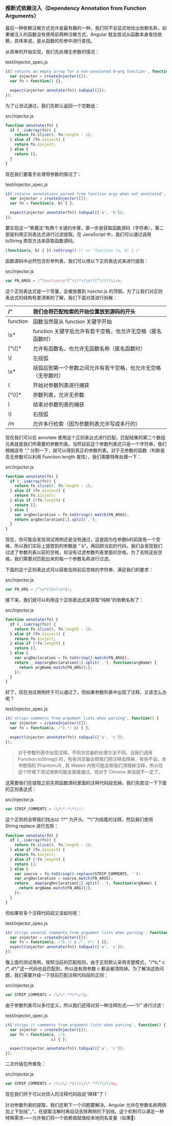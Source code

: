 ### 推断式依赖注入（Dependency Annotation from Function Arguments）

最后一种依赖注解方式也许是最有趣的一种，我们将不会显式地给出依赖名称，如果被注入的函数没有使用前两种注解方式，Angular 就会尝试从函数本身查找依赖，具体来说，是从函数的形参中进行查找。

从简单的开始实现，我们先处理无参数的情况：

test/injector\_spec.js

```js
it('returns an empty array for a non-annotated 0-arg function', function() {
  var injector = createInjector([]);
  var fn = function() {};

  expect(injector.annotate(fn)).toEqual([]);
});
```

为了让测试通过，我们先默认返回一个空数组：

src/injector.js

```js
function annotate(fn) {
  if (_.isArray(fn)) {
    return fn.slice(0, fn.length - 1);
  } else if (fn.$inject) {
    return fn.$inject;
  } else {
    return [];
  }
}
```

现在我们要着手处理带参数的情况了：

test/injector\_spec.js

```js
it('returns annotations parsed from function args when not annotated', function() {
  var injector = createInjector([]);
  var fn = function(a, b) { };

  expect(injector.annotate(fn)).toEqual(['a', 'b']);
});
```

要实现这一“黑魔法”有两个关键的步骤，第一步是获取函数源码（字符串），第二部是利用正则表达式进行过滤提取。在 JavaScript 中，我们可以通过调用 toString 原型方法来获取函数源码。

```js
(function(a, b) { }).toString() // => "function (a, b) { }"
```

函数源码中必然包含形参列表，我们可以用以下正则表达式来进行提取：

src/injector.js

```js
var FN_ARGS = /^function\s*[^\(]*\(\s*([^\)]*)\)/m;
```

这个正则表达式是一个常量，会被放置到 injector.js 的顶部。为了让我们对正则表达式的结构有更清晰的了解，我们下面对其进行拆解：

| /^ | 我们会将匹配检索的开始位置放到源码的开头 |
| :--- | :--- |
| function | 函数当然是从 function 关键字开始 |
| \s\* | function 关键字后允许有若干空格，也允许无空格（匿名函数时） |
| \[^\\(\]\* | 允许有函数名，也允许无函数名称（匿名函数时） |
| \\( | 左括弧 |
| \s\* | 括弧后到第一个参数之间允许有若干空格，也允许无空格（无参数时） |
| \( | 开始对参数列表进行捕获 |
| \[^\\)\]\* | 参数列表，允许无参数 |
| \) | 结束对参数列表的捕获 |
| \\) | 右括弧 |
| /m | 允许多行检索（因为参数列表允许写成多行的） |

现在我们可以在 annotate 使用这个正则表达式进行匹配，匹配结果的第二个数组元素就是我们所需要的参数列表。当然目前这个参数列表还只是一个字符串，我们根据逗号 “,” 分割一下，就可以得到真正的参数列表。对于无参数的函数（判断是否无参数可以利用 Function.length 属性），我们需要特殊处理一下：

src/injector.js

```js
function annotate(fn) {
  if (_.isArray(fn)) {
    return fn.slice(0, fn.length - 1);
  } else if (fn.$inject) {
    return fn.$inject;
  } else if (!fn.length) {
    return [];
  } else {
    var argDeclaration = fn.toString().match(FN_ARGS);
    return argDeclaration[1].split(',');
  }
}
```

现在，你可能会发现测试用例还是没有通过，这是因为在参数b的前面有一个空格，所以我们实际上提取到的参数是 “ b”。再回顾当前的代码，我们会发现我们过滤了参数列表以前的空格，却没有过滤参数列表里面的空格。为了去除这些空格，我们需要对匹配出来的每一个参数名称进行过滤。

下面的这个正则表达式可以获取去除前后空格的字符串，满足我们的要求：

src/injector.js

```js
var FN_ARG = /^\s*(\S+)\s*$/;
```

接下来，我们就可以利用这个正则表达式来获取“纯粹”的依赖名称了：

src/injector.js

```js
function annotate(fn) {
  if (_.isArray(fn)) {
    return fn.slice(0, fn.length - 1);
  } else if (fn.$inject) {
    return fn.$inject;
  } else if (!fn.length) {
    return [];
  } else {
    var argDeclaration = fn.toString().match(FN_ARGS);
    return _.map(argDeclaration[1].split(','), function(argName) {
      return argName.match(FN_ARG)[1];
    });
  }
}
```

好了，现在测试用例终于可以通过了。但如果参数列表中出现了注释，又该怎么办呢？

test/injector\_spec.js

```js
it('strips comments from argument lists when parsing', function() {
  var injector = createInjector([]);
  var fn = function(a, /*b,*/ c) { };

  expect(injector.annotate(fn)).toEqual(['a', 'c']);
});
```

> 对于参数列表中出现注释，不同浏览器的处理方法不同。当我们调用 Function.toString\(\) 时，有些浏览器会帮我们把注释去除掉，有些不会。本书使用的 PhantomJS , 其 Webkit 内核可能会帮我们清理掉注释，所以在这个环境下测试用例可能会直接通过，但对于 Chrome 来说就不一定了。

这需要我们在提取之前先把函数源码里面的注释代码段去掉。我们先尝试一下下面的正则表达式：

src/injector.js

```js
var STRIP_COMMENTS = /\/\*.*\*\//;
```

这个正则将会帮我们找出以 “/\*“ 为开头、“\*/”为结尾的注释，然后我们使用 String.replace 进行去除：

```js
function annotate(fn) {
  if (_.isArray(fn)) {
    return fn.slice(0, fn.length - 1);
  } else if (fn.$inject) {
    return fn.$inject;
  } else if (!fn.length) {
    return [];
  } else {
    var source = fn.toString().replace(STRIP_COMMENTS, '');
    var argDeclaration = source.match(FN_ARGS);
    return _.map(argDeclaration[1].split(','), function(argName) {
      return argName.match(FN_ARG)[1];
    });
  }
}
```

但如果有多个注释代码段又该如何呢：

test/injector\_spec.js

```js
it('strips several comments from argument lists when parsing', function() {
  var injector = createInjector([]);
  var fn = function(a, /*b,*/ c /*, d*/ ) {};
  expect(injector.annotate(fn)).toEqual(['a', 'c']);
});
```

像上面的测试用例，按照当前的匹配规则，由于正则默认采用贪婪模式，"/\*b,\* c /\*, d\*/"这一代码也会匹配到，所以连有效参数 c 都会被清除掉。为了解决这些问题，我们需要升级一下目前匹配注释代码段的正则：

src/injector.js

```js
var STRIP_COMMENTS = /\/\*.*?\*\//g;
```

由于参数列表可以多行定义，所以我们还得对另一种注释形式——“//” 进行过滤：

test/injector\_spec.js

```js
it('strips // comments from argument lists when parsing', function() {
  var injector = createInjector([]);
  var fn = function(a, //b,
                    c) { };

  expect(injector.annotate(fn)).toEqual(['a', 'c']);
});
```

二次升级在所难免：

src/injector.js

```js
var STRIP_COMMENTS = /(\/\/.*$)|(\/\*.*?\*\/)/mg;
```

现在我们终于可以对烦人的注释代码段说“拜拜”了！

针对参数列表的提取，我们还剩下一个问题要解决。Angular 允许在参数名称两侧加上下划线"\_"，在提取注解时再自动去除两侧的下划线。这个机制可以满足一种特殊需求——允许我们将一个依赖值赋值给本地同名变量（如果）

